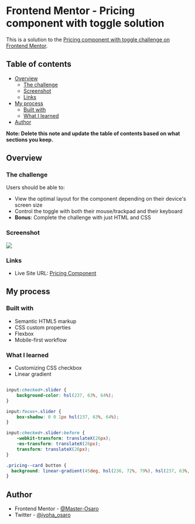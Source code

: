 # Frontend Mentor - Pricing component with toggle solution

This is a solution to the [Pricing component with toggle challenge on Frontend Mentor](https://www.frontendmentor.io/challenges/pricing-component-with-toggle-8vPwRMIC). 

## Table of contents

- [Overview](#overview)
  - [The challenge](#the-challenge)
  - [Screenshot](#screenshot)
  - [Links](#links)
- [My process](#my-process)
  - [Built with](#built-with)
  - [What I learned](#what-i-learned)
- [Author](#author)


**Note: Delete this note and update the table of contents based on what sections you keep.**

## Overview

### The challenge

Users should be able to:

- View the optimal layout for the component depending on their device's screen size
- Control the toggle with both their mouse/trackpad and their keyboard
- **Bonus**: Complete the challenge with just HTML and CSS

### Screenshot

![](./screenshot.jpg)



### Links

- Live Site URL: [Pricing Component](https://pricing-component-o.netlify.app)

## My process

### Built with

- Semantic HTML5 markup
- CSS custom properties
- Flexbox
- Mobile-first workflow


### What I learned

- Customizing CSS checkbox
- Linear gradient

```css

input:checked+.slider {
    background-color: hsl(237, 63%, 64%);
}

input:focus+.slider {
    box-shadow: 0 0 1px hsl(237, 63%, 64%);
}

input:checked+.slider:before {
    -webkit-transform: translateX(26px);
    -ms-transform: translateX(26px);
    transform: translateX(26px);
}

.pricing--card button {
  background: linear-gradient(45deg, hsl(236, 72%, 79%), hsl(237, 63%, 64%));
}
```


## Author
- Frontend Mentor - [@Master-Osaro](https://www.frontendmentor.io/profile/master-osaro)
- Twitter - [@iyoha_osaro](https://www.twitter.com/yourusername)

